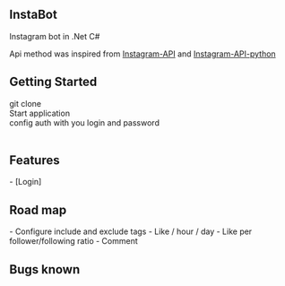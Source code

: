 ## InstaBot

Instagram bot in .Net C#

Api method was inspired from [Instagram-API](https://github.com/mgp25/Instagram-API) and [Instagram-API-python](https://github.com/LevPasha/Instagram-API-python)

<h2><a name="getting-started">Getting Started</a></h2>
git clone<br/>
Start application<br/>
config auth with you login and password<br/>
<br/>
<h2><a name="features">Features</a></h2>
 - [Login]
 
<br/>
<h2><a name="features">Road map</a></h2>
 - Configure include and exclude tags
 - Like / hour / day
 - Like per follower/following ratio
 - Comment


<br/>
<h2><a name="features">Bugs known</a></h2>
